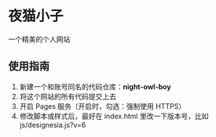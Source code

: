 # 夜猫小子

一个精美的个人网站

## 使用指南

1. 新建一个和账号同名的代码仓库：**night-owl-boy**
2. 将这个网站的所有代码提交上去
3. 开启 Pages 服务（开启时，勾选：强制使用 HTTPS）
4. 修改脚本或样式后，最好在 index.html 里改一下版本号，比如 js/designesia.js?v=6
